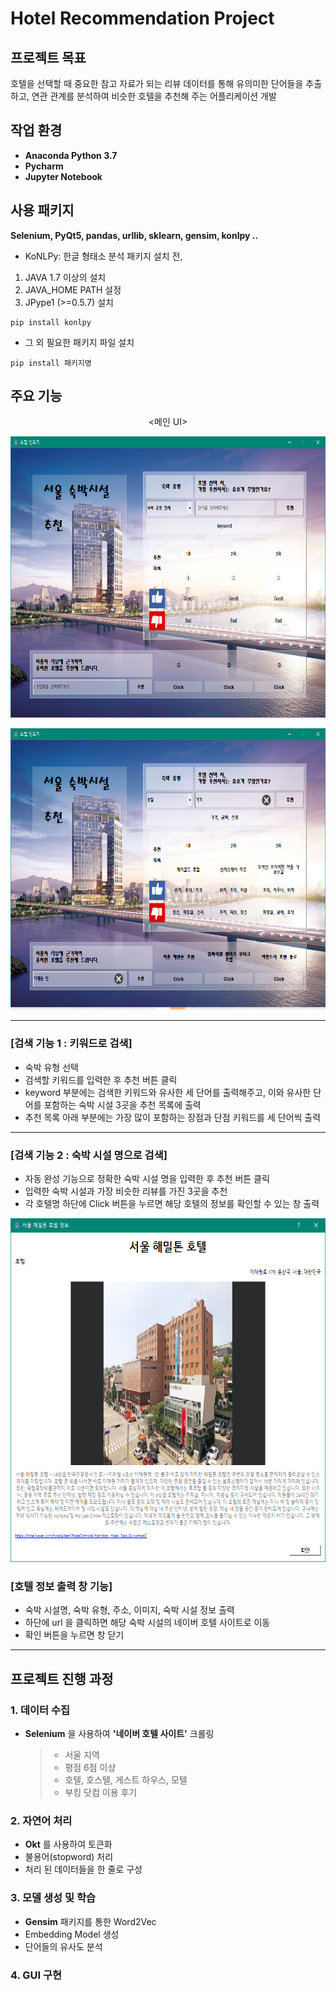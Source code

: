 # Hotel Recommendation Project

## 프로젝트 목표
호텔을 선택할 때 중요한 참고 자료가 되는 리뷰 데이터를 통해 유의미한 단어들을 추출하고, 연관 관계를 분석하여 비슷한 호텔을 추천해 주는 어플리케이션 개발

## 작업 환경
- **Anaconda Python 3.7**
- **Pycharm**
- **Jupyter Notebook**

## 사용 패키지
**Selenium, PyQt5, pandas, urllib, sklearn, gensim, konlpy ‥**

- KoNLPy: 한글 형태소 분석 패키지 설치 전,

1. JAVA 1.7 이상의 설치
2. JAVA_HOME PATH 설정
3. JPype1 (>=0.5.7) 설치
```
pip install konlpy
```
- 그 외 필요한 패키지 파일 설치
```
pip install 패키지명
```

## 주요 기능
<p align="center"><메인 UI>
<p align="center"><img src="/img/Screenshots/main.PNG" width="700px" height="450px"></>
<p align="center"><img src="/img/Screenshots/result.PNG" width="700px" height="450px"></>
  
-------------------------------
### [검색 기능 1 : 키워드로 검색]

- 숙박 유형 선택
- 검색할 키워드를 입력한 후 추천 버튼 클릭
- keyword 부분에는 검색한 키워드와 유사한 세 단어를 출력해주고, 이와 유사한 단어를 포함하는 숙박 시설 3곳을 추천 목록에 출력
- 추천 목록 아래 부분에는 가장 많이 포함하는 장점과 단점 키워드를 세 단어씩 출력

-------------------------------
### [검색 기능 2 : 숙박 시설 명으로 검색]

- 자동 완성 기능으로 정확한 숙박 시설 명을 입력한 후 추천 버튼 클릭
- 입력한 숙박 시설과 가장 비슷한 리뷰를 가진 3곳을 추천
- 각 호텔명 하단에 Click 버튼을 누르면 해당 호텔의 정보를 확인할 수 있는 창 출력
<p align="center"><img src="/img/Screenshots/info.PNG" width="600px" height="550px"></>

### [호텔 정보 출력 창 기능]

- 숙박 시설명, 숙박 유형, 주소, 이미지, 숙박 시설 정보 출력
- 하단에 url 을 클릭하면 해당 숙박 시설의 네이버 호텔 사이트로 이동
- 확인 버튼을 누르면 창 닫기

-------------------------------
## 프로젝트 진행 과정
### 1. 데이터 수집
- **Selenium** 을 사용하여 **'네이버 호텔 사이트'** 크롤링

  > - 서울 지역
  > - 평점 6점 이상
  > - 호텔, 호스텔, 게스트 하우스, 모텔
  > - 부킹 닷컴 이용 후기

### 2. 자연어 처리

- **Okt** 를 사용하여 토큰화
- 불용어(stopword) 처리
- 처리 된 데이터들을 한 줄로 구성

### 3. 모델 생성 및 학습

- **Gensim** 패키지를 통한 Word2Vec
- Embedding Model 생성
- 단어들의 유사도 분석

### 4. GUI 구현

